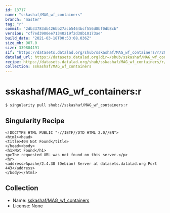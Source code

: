 ```yaml
---
id: 13717
name: "sskashaf/MAG_wf_containers"
branch: "master"
tag: "r"
commit: "2db33783db426bb27acb5464bcf556d8bf0db8cb"
version: "cf7ed3900ee71340219f2d38b10173ae"
build_date: "2021-03-18T00:53:08.036Z"
size_mb: 907.0
size: 339804191
sif: "https://datasets.datalad.org/shub/sskashaf/MAG_wf_containers/r/2021-03-18-2db33783-cf7ed390/cf7ed3900ee71340219f2d38b10173ae.sif"
datalad_url: https://datasets.datalad.org?dir=/shub/sskashaf/MAG_wf_containers/r/2021-03-18-2db33783-cf7ed390/
recipe: https://datasets.datalad.org/shub/sskashaf/MAG_wf_containers/r/2021-03-18-2db33783-cf7ed390/Singularity
collection: sskashaf/MAG_wf_containers
---
```


# sskashaf/MAG_wf_containers:r

```bash
$ singularity pull shub://sskashaf/MAG_wf_containers:r
```

## Singularity Recipe

```singularity
<!DOCTYPE HTML PUBLIC "-//IETF//DTD HTML 2.0//EN">
<html><head>
<title>404 Not Found</title>
</head><body>
<h1>Not Found</h1>
<p>The requested URL was not found on this server.</p>
<hr>
<address>Apache/2.4.38 (Debian) Server at datasets.datalad.org Port 443</address>
</body></html>
```

## Collection

 - Name: [sskashaf/MAG_wf_containers](https://github.com/sskashaf/MAG_wf_containers)
 - License: None

